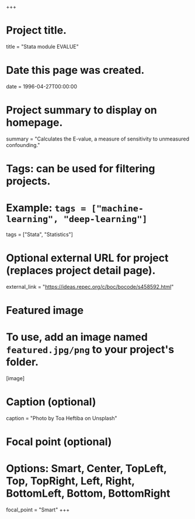 +++
# Project title.
title = "Stata module EVALUE"

# Date this page was created.
date = 1996-04-27T00:00:00

# Project summary to display on homepage.
summary = "Calculates the E-value, a measure of sensitivity to unmeasured confounding."

# Tags: can be used for filtering projects.
# Example: `tags = ["machine-learning", "deep-learning"]`
tags = ["Stata", "Statistics"]

# Optional external URL for project (replaces project detail page).
external_link = "https://ideas.repec.org/c/boc/bocode/s458592.html"

# Featured image
# To use, add an image named `featured.jpg/png` to your project's folder. 
[image]
  # Caption (optional)
  caption = "Photo by Toa Heftiba on Unsplash"

  # Focal point (optional)
  # Options: Smart, Center, TopLeft, Top, TopRight, Left, Right, BottomLeft, Bottom, BottomRight
  focal_point = "Smart"
+++
